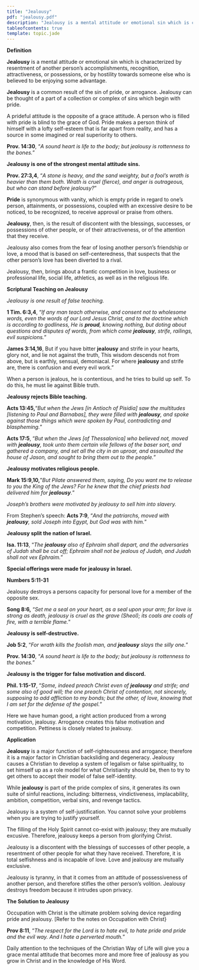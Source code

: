 ```yaml
---
title: "Jealousy"
pdf: "jealousy.pdf"
description: "Jealousy is a mental attitude or emotional sin which is characterized by resentment of another person's accomplishments, recognition, attractiveness, or possessions, or by hostility towards someone else who is believed to be enjoying some advantage."
tableofcontents: true
template: topic.jade
---
```


**Definition**

**Jealousy** is a mental attitude or emotional sin which is characterized by resentment of another person’s accomplishments,
recognition, attractiveness, or possessions, or by hostility towards someone else who is believed to be enjoying some advantage.

**Jealousy** is a common result of the sin of pride, or arrogance. Jealousy can be thought of a part of a collection or complex of sins which begin with pride.

A prideful attitude is the opposite of a grace attitude. A person who is filled with pride is blind to the grace of God. Pride makes a person think of himself with a lofty self-esteem that is far apart from reality, and has a source in some imagined or real superiority to others.

**Prov. 14:30**, “_A sound heart is life to the body; but jealousy is rottenness to the bones._”

**Jealousy is one of the strongest mental attitude sins.**

**Prov. 27:3,4**, “_A stone is heavy, and the sand weighty, but a fool’s wrath is heavier than them both. Wrath is cruel (fierce), and anger is outrageous, but who can stand before jealousy?_”

**Pride** is synonymous with vanity, which is empty pride in regard to one’s person, attainments, or possessions, coupled with an excessive desire to be noticed, to be recognized, to receive approval or praise from others.

**Jealousy**, then, is the result of discontent with the blessings, successes, or possessions of other people, or of their attractiveness, or of the attention that they receive.

Jealousy also comes from the fear of losing another person’s friendship or love, a mood that is based on self-centeredness, that suspects that the other person’s love has been diverted to a rival.

Jealousy, then, brings about a frantic competition in love, business or professional life, social life, athletics, as well as in the religious life.

**Scriptural Teaching on Jealousy**

*_Jealousy is one result of false teaching._*

**1 Tim. 6:3,4**, “_If any man teach otherwise, and consent not to wholesome words, even the words of our Lord Jesus Christ, and to the doctrine which is according to godliness, He is **proud**, knowing nothing, but doting about questions and disputes of words, from which come **jealousy**, strife, railings, evil suspicions._”

**James 3:14,16**, But if you have bitter **jealousy** and strife in your hearts, glory not, and lie not against the truth, This wisdom descends not from above, but is earthly, sensual, demoniacal. For where **jealousy** and strife are, there is confusion and every evil work.”

When a person is jealous, he is contentious, and he tries to build up self. To do this, he must lie against Bible truth.

**Jealousy rejects Bible teaching.**

**Acts 13:45,**“_But when the Jews [in Antioch of Pisidia] saw the multitudes [listening to Paul and Barnabas], they were filled with **jealousy**, and spoke against those things which were spoken by Paul, contradicting and blaspheming._”

**Acts 17:5**, “_But when the Jews [of Thessalonica] who believed not, moved with **jealousy**, took unto them certain vile fellows of the baser sort, and gathered a company, and set all the city in an uproar, and assaulted the house of Jason, and sought to bring them out to the people._”

**Jealousy motivates religious people.**

**Mark 15:9,10,**”_But Pilate answered them, saying, Do you want me to release to you the King of the Jews? For he knew that the chief priests had delivered him for **jealousy**._”

*_Joseph’s brothers were motivated by jealousy to sell him into slavery._*

From Stephen’s speech: **Acts 7:9**, “_And the patriarchs, moved with **jealousy**, sold Joseph into Egypt, but God was with him._”

**Jealousy split the nation of Israel.**

**Isa. 11:13**, “_The **jealousy** also of Ephraim shall depart, and the adversaries of Judah shall be cut off; Ephraim shall not be jealous of Judah, and Judah shall not vex Ephraim._”

**Special offerings were made for jealousy in Israel.**

**Numbers 5:11-31**

Jealousy destroys a persons capacity for personal love for a member of the opposite sex.

**Song 8:6,** “_Set me a seal on your heart, as a seal upon your arm; for love is strong as death, jealousy is cruel as the grave (Sheol); its coals are coals of fire, with a terrible flame._"

**Jealousy is self-destructive.**

**Job 5:2**, “_For wrath kills the foolish man, and **jealousy** slays the silly one._”

**Prov. 14:30**, “_A sound heart is life to the body; but jealousy is rottenness to the bones._”

**Jealousy is the trigger for false motivation and discord.**

**Phil. 1:15-17**, “_Some, indeed preach Christ even of **jealousy** and strife; and some also of good will; the one preach Christ of contention, not sincerely, supposing to add affliction to my bonds; but the other, of love, knowing that I am set for the defense of the gospel._”

Here we have human good, a right action produced from a wrong motivation, jealousy. Arrogance creates this false motivation and competition. Pettiness is closely related to jealousy.

**Application**

**Jealousy** is a major function of self-righteousness and arrogance; therefore it is a major factor in Christian backsliding and degeneracy. Jealousy causes a Christian to develop a system of legalism or false spirituality, to set himself up as a role model for what Christianity should be, then to try to get others to accept their model of false self-identity.

While **jealousy** is part of the pride complex of sins, it generates its own suite of sinful reactions, including: bitterness, vindictiveness, implacability, ambition, competition, verbal sins, and revenge tactics.

Jealousy is a system of self-justification. You cannot solve your problems when you are trying to justify yourself.

The filling of the Holy Spirit cannot co-exist with jealousy; they are mutually excusive. Therefore, jealousy keeps a person from glorifying Christ.

Jealousy is a discontent with the blessings of successes of other people, a resentment of other people for what they have received. Therefore, it is total selfishness and is incapable of love. Love and jealousy are mutually exclusive.

Jealousy is tyranny, in that it comes from an attitude of possessiveness of another person, and therefore stifles the other person’s volition. Jealousy destroys freedom because it intrudes upon privacy.

**The Solution to Jealousy**

Occupation with Christ is the ultimate problem solving device regarding pride and jealousy. [Refer to the notes on Occupation with Christ}

**Prov 8:11**, “_The respect for the Lord is to hate evil, to hate pride and pride and the evil way. And I hate a perverted mouth._”

Daily attention to the techniques of the Christian Way of Life will give you a grace mental attitude that becomes more and more free of jealousy as you grow in Christ and in the knowledge of His Word.

